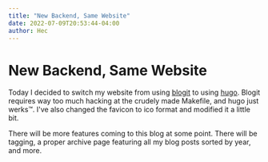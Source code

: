 ```yaml
---
title: "New Backend, Same Website"
date: 2022-07-09T20:53:44-04:00
author: Hec
---
```


# New Backend, Same Website

Today I decided to switch my website from using [blogit](https://pedantic.software/git/blogit) to using [hugo](https://gohugo.io). Blogit requires way too much hacking at the crudely made Makefile, and hugo just werks™. I've also changed the favicon to ico format and modified it a little bit.

There will be more features coming to this blog at some point. There will be tagging, a proper archive page featuring all my blog posts sorted by year, and more.

